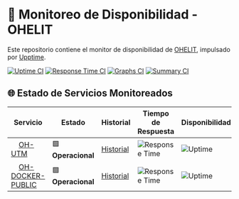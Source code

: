 # 📡 Monitoreo de Disponibilidad - OHELIT

Este repositorio contiene el monitor de disponibilidad de [OHELIT](https://ohelit.co), impulsado por [Upptime](https://github.com/upptime/upptime).

[![Uptime CI](https://github.com/infraohelit/status/workflows/Uptime%20CI/badge.svg)](https://github.com/infraohelit/status/actions?query=workflow%3A%22Uptime+CI%22)
[![Response Time CI](https://github.com/infraohelit/status/workflows/Response%20Time%20CI/badge.svg)](https://github.com/infraohelit/status/actions?query=workflow%3A%22Response+Time+CI%22)
[![Graphs CI](https://github.com/infraohelit/status/workflows/Graphs%20CI/badge.svg)](https://github.com/infraohelit/status/actions?query=workflow%3A%22Graphs+CI%22)
[![Summary CI](https://github.com/infraohelit/status/workflows/Summary%20CI/badge.svg)](https://github.com/infraohelit/status/actions?query=workflow%3A%22Summary+CI%22)

## 🌐 Estado de Servicios Monitoreados

| Servicio                                                                                                                                     | Estado             | Historial                                                                                    | Tiempo de Respuesta                                                                                                                                         | Disponibilidad                                                                                                                                |
| -------------------------------------------------------------------------------------------------------------------------------------------- | ------------------ | -------------------------------------------------------------------------------------------- | ----------------------------------------------------------------------------------------------------------------------------------------------------------- | --------------------------------------------------------------------------------------------------------------------------------------------- |
| <img alt="" src="https://icons.duckduckgo.com/ip3/remote2.ohelit.co.ico" height="13"> [OH-UTM](https://remote2.ohelit.co/)                   | 🟩 **Operacional** | [Historial](https://github.com/infraohelit/status/commits/HEAD/history/oh-utm.yml)           | ![Response Time](https://img.shields.io/endpoint?url=https://raw.githubusercontent.com/infraohelit/status/HEAD/api/oh-utm/response-time-day.json)           | ![Uptime](https://img.shields.io/endpoint?url=https://raw.githubusercontent.com/infraohelit/status/HEAD/api/oh-utm/uptime-day.json)           |
| <img alt="" src="https://icons.duckduckgo.com/ip3/servicedesk.ohelit.co.ico" height="13"> [OH-DOCKER-PUBLIC](https://servicedesk.ohelit.co/) | 🟩 **Operacional** | [Historial](https://github.com/infraohelit/status/commits/HEAD/history/oh-docker-public.yml) | ![Response Time](https://img.shields.io/endpoint?url=https://raw.githubusercontent.com/infraohelit/status/HEAD/api/oh-docker-public/response-time-day.json) | ![Uptime](https://img.shields.io/endpoint?url=https://raw.githubusercontent.com/infraohelit/status/HEAD/api/oh-docker-public/uptime-day.json) |
